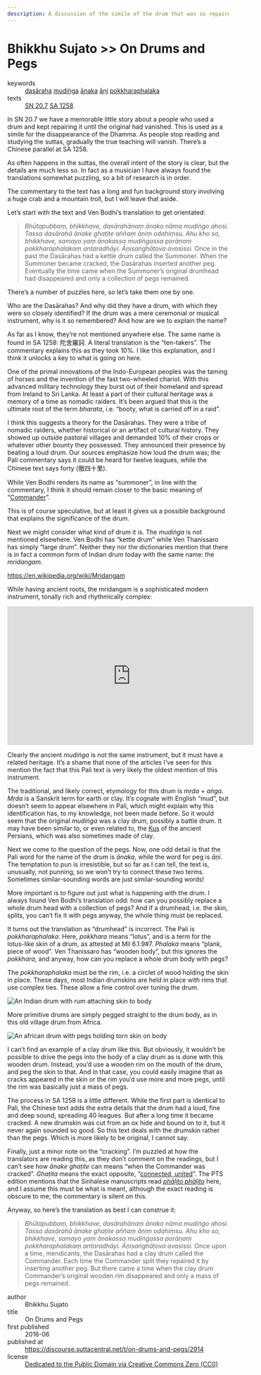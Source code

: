 ```yaml
---
description: A discussion of the simile of the drum that was so repaired it fell apart.
---
```


# Bhikkhu Sujato >> On Drums and Pegs

<dl class='metadata'>
<dt id='keywords'>keywords</dt>
	<dd property='dc:subject'>
		<a  target='_blank' rel='noopener' href='https://suttacentral.net/define/dasāraha'>dasāraha</a>
		<a  target='_blank' rel='noopener' href='https://suttacentral.net/define/mudiṅga'>mudiṅga</a>
		<a  target='_blank' rel='noopener' href='https://suttacentral.net/define/ānaka'>ānaka</a>
		<a  target='_blank' rel='noopener' href='https://suttacentral.net/define/āṇi'>āṇi</a>
		<a  target='_blank' rel='noopener' href='https://suttacentral.net/define/pokkharaphalaka'>pokkharaphalaka</a>
	</dd>
<dt id='uid_sutta'>texts</dt>
	<dd property='dc:identifier'>
		<a  target='_blank' rel='noopener' href='https:suttacentral.net/an6.55'>SN 20.7</a>
		<a  target='_blank' rel='noopener' href='https:suttacentral.net/pli-tv-kd5'>SA 1258</a>
	</dd>
</dl>
 
In SN 20.7 we have a memorable little story about a people who used a drum and kept repairing it until the original had vanished. This is used as a simile for the disappearance of the Dhamma. As people stop reading and studying the suttas, gradually the true teaching will vanish. There’s a Chinese parallel at SA 1258.

As often happens in the suttas, the overall intent of the story is clear, but the details are much less so. In fact as a musician I have always found the translations somewhat puzzling, so a bit of research is in order.

The commentary to the text has a long and fun background story involving a huge crab and a mountain troll, but I will leave that aside. 

Let’s start with the text and Ven Bodhi’s translation to get orientated:

>*Bhūtapubbaṃ, bhikkhave, dasārahānaṃ ānako nāma mudiṅgo ahosi. Tassa dasārahā ānake ghaṭite aññaṃ āṇiṃ odahiṃsu. Ahu kho so, bhikkhave, samayo yaṃ ānakassa mudiṅgassa porāṇaṃ pokkharaphalakaṃ antaradhāyi. Āṇisaṅghāṭova avasissi.*
>Once in the past the Dasārahas had a kettle drum called the Summoner. When the Summoner became cracked, the Dasārahas inserted another peg. Eventually the time came when the Summoner’s original drumhead had disappeared and only a collection of pegs remained.

There’s a number of puzzles here, so let’s take them one by one.

Who are the Dasārahas? And why did they have a drum, with which they were so closely identified? If the drum was a mere ceremonial or musical instrument, why is it so remembered? And how are we to explain the name?

As far as I know, they’re not mentioned anywhere else. The same name is found in SA 1258: 陀舍羅訶. A literal translation is the “ten-takers”. The commentary explains this as they took 10%. I like this explanation, and I think it unlocks a key to what is going on here.

One of the primal innovations of the Indo-European peoples was the taming of horses and the invention of the fast two-wheeled chariot. With this advanced military technology they burst out of their homeland and spread from Ireland to Sri Lanka. At least a part of their cultural heritage was a memory of a time as nomadic raiders. It’s been argued that this is the ultimate root of the term *bharata*, i.e. “booty, what is carried off in a raid”. 

I think this suggests a theory for the Dasārahas. They were a tribe of nomadic raiders, whether historical or an artifact of cultural history. They showed up outside pastoral villages and demanded 10% of their crops or whatever other bounty they possessed. They announced their presence by beating a loud drum. Our sources emphasize how loud the drum was; the Pali commentary says it could be heard for twelve leagues, while the Chinese text says forty (徹四十里).

While Ven Bodhi renders its name as “summoner”, in line with the commentary, I think it should remain closer to the basic meaning of “[Commander](https://suttacentral.net/define/%C4%81%E1%B9%87%C4%81)”. 

This is of course speculative, but at least it gives us a possible background that explains the significance of the drum.

Next we might consider what kind of drum it is. The *mudiṅga* is not mentioned elsewhere. Ven Bodhi has “kettle drum” while Ven Thanissaro has simply “large drum”. Neither they nor the dictionaries mention that there is in fact a common form of Indian drum today with the same name: the *mridangam*.

https://en.wikipedia.org/wiki/Mridangam

While having ancient roots, the mridangam is a sophisticated modern instrument, tonally rich and rhythmically complex:

<iframe width="560" height="315" src="https://www.youtube.com/embed/AI9RJbljBLw" title="YouTube video player" frameborder="0" allow="accelerometer; autoplay; clipboard-write; encrypted-media; gyroscope; picture-in-picture" allowfullscreen></iframe>

Clearly the ancient *mudiṅga* is not the same instrument, but it must have a related heritage. It’s a shame that none of the articles I’ve seen for this mention the fact that this Pali text is very likely the oldest mention of this instrument.

The traditional, and likely correct, etymology for this drum is *mṛda* + *aṅga*. *Mṛda* is a Sanskrit term for earth or clay. It’s cognate with English “mud”, but doesn’t seem to appear elsewhere in Pali, which might explain why this identification has, to my knowledge, not been made before. So it would seem that the original *mudiṅga* was a clay drum, possibly a battle drum. It may have been similar to, or even related to, the [Kus](https://www.wikiwand.com/en/Kus) of the ancient Persians, which was also sometimes made of clay.

Next we come to the question of the pegs. Now, one odd detail is that the Pali word for the name of the drum is *ānaka*, while the word for peg is *āṇi*. The temptation to pun is irresistible, but so far as I can tell, the text is, unusually, not punning, so we won’t try to connect these two terms. Sometimes similar-sounding words are just similar-sounding words!

More important is to figure out just what is happening with the drum. I always found Ven Bodhi’s translation odd: how can you possibly replace a whole drum head with a collection of pegs? And if a drumhead, i.e. the skin, splits, you can’t fix it with pegs anyway, the whole thing must be replaced. 

It turns out the translation as “drumhead” is incorrect. The Pali is *pokkharaphalaka*. Here, *pokkhara* means “lotus”, and is a term for the lotus-like skin of a drum, as attested at Mil 6.1.9#7. *Phalaka* means “plank, piece of wood”. Ven Thanissaro has “wooden body”, but this ignores the *pokkhara*, and anyway, how can you replace a whole drum body with pegs?

The *pokkharaphalaka* must be the rim, i.e. a circlet of wood holding the skin in place. These days, most Indian drumskins are held in place with rims that use complex ties. These allow a fine control over tuning the drum.

<img class='full-width-image' src='/_merged_assets/img/indian_drum.jpg' alt='An Indian drum with rum attaching skin to body'>

More primitive drums are simply pegged straight to the drum body, as in this old village drum from Africa.

<img class='full-width-image' src='/_merged_assets/img/african_drum_peg.jpg' alt='An african drum with pegs holding torn skin on body'>

I can’t find an example of a clay drum like this. But obviously, it wouldn’t be possible to drive the pegs into the body of a clay drum as is done with this wooden drum. Instead, you’d use a wooden rim on the mouth of the drum, and peg the skin to that. And in that case, you could easily imagine that as cracks appeared in the skin or the rim you’d use more and more pegs, until the rim was basically just a mass of pegs.

The process in SA 1258 is a little different. While the first part is identical to Pali, the Chinese text adds the extra details that the drum had a loud, fine and deep sound, spreading 40 leagues. But after a long time it became cracked. A new drumskin was cut from an ox hide and bound on to it, but it never again sounded so good. So this text deals with the drumskin rather than the pegs. Which is more likely to be original, I cannot say.

Finally, just a minor note on the “cracking”. I’m puzzled at how the translators are reading this, as they don’t comment on the readings, but I can’t see how *ānake ghaṭite* can means “when the Commander was cracked”. *Ghaṭita* means the exact opposite, “[connected, united](https://suttacentral.net/define/gha%E1%B9%ADita)”. The PTS edition mentions that the Sinhalese manuscripts read [*phāḷito phāḷito*](https://suttacentral.net/define/ph%C4%81lita) here, and I assume this must be what is meant, although the exact reading is obscure to me; the commentary is silent on this.

Anyway, so here’s the translation as best I can construe it:

>*Bhūtapubbaṃ, bhikkhave, dasārahānaṃ ānako nāma mudiṅgo ahosi. Tassa dasārahā ānake ghaṭite aññaṃ āṇiṃ odahiṃsu. Ahu kho so, bhikkhave, samayo yaṃ ānakassa mudiṅgassa porāṇaṃ pokkharaphalakaṃ antaradhāyi. Āṇisaṅghāṭova avasissi.*
>Once upon a time, mendicants, the Dasārahas had a clay drum called the Commander. Each time the Commander split they repaired it by inserting another peg. But there came a time when the clay drum Commander’s original wooden rim disappeared and only a mass of pegs remained.

<footer>
<dl class='metadata'>
<dt id='author'>author</dt>
	<dd property='dc:creator'>Bhikkhu Sujato</dd>
<dt id='title'>title</dt>
	<dd property='dc:title'>On Drums and Pegs</dd>
<dt id='first_published_date'>first published</dt>
	<dd property='dc:date'>2016-06</dd>
<dt id='first_published_url'>published at</dt>
<dd property='dc:source'>
		<a  target='_blank' rel='noopener' href='https://discourse.suttacentral.net/t/on-drums-and-pegs/2914'>https://discourse.suttacentral.net/t/on-drums-and-pegs/2914</a>
</dd>
	<dt id='license'>license</dt>
	<dd property='dc:rights'>
		<a  target='_blank' rel='noopener' href='https://creativecommons.org/publicdomain/zero/1.0/legalcode'>Dedicated to the Public Domain via Creative Commons Zero (CC0)</a>
	</dd>
</dl>
</footer>